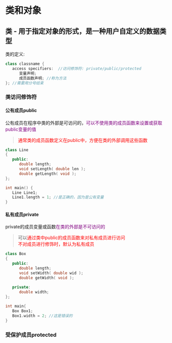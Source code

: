 # 类和对象
## 类 - 用于指定对象的形式，是一种用户自定义的数据类型
类的定义:   
```cpp
class classname {
   access specifiers:  //访问修饰符: private/public/protected
      变量声明;
      成员函数声明; //称为方法
}; //需要用分号结束
```

### 类访问修饰符
#### 公有成员public
公有成员在程序中类的外部是可访问的，<font color=purple>可以不使用类的成员函数来设置或获取public变量的值</font>  
> <font color=red>通常类的成员函数定义在public中，方便在类的外部调用这些函数</font>  

```cpp
class Line
{
   public:
      double length;
      void setLength( double len );
      double getLength( void );
};

int main() {
   Line Line1;
   Line1.length = 1; //是正确的，因为是公有变量
}
```

####  私有成员private
private的成员变量或函数<font color=purple>在类的外部是不可访问的</font>  
> 可以<font color=red>通过类中public的成员函数来对私有成员进行访问</font>  
> <font color=red>不对成员进行修饰时，默认为私有成员</font>
```cpp
class Box
{
   public:
      double length;
      void setWidth( double wid );
      double getWidth( void );
 
   private:
      double width;
};

int main{
   Box Box1;
   Box1.width = 2; //这是错误的  
}
```

### 受保护成员protected

